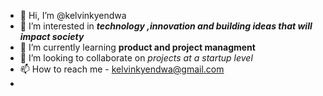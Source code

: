 - 👋 Hi, I’m @kelvinkyendwa
- 👀 I’m interested in ***technology ,innovation and building ideas that will impact society***
- 🌱 I’m currently learning **product and project managment**
- 💞️ I’m looking to collaborate on *projects at a startup level*
- 📫 How to reach me - kelvinkyendwa@gmail.com
-

<!---
kelvinkyendwa/kelvinkyendwa is a ✨ special ✨ repository because its `README.md` (this file) appears on your GitHub profile.
You can click the Preview link to take a look at your changes.
--->
